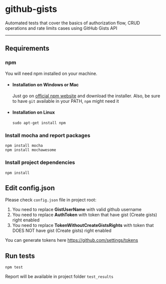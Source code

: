 # github-gists
Automated tests that cover the basics of authorization flow, CRUD operations and rate limits cases using GitHub Gists API

---
## Requirements

### npm

You will need npm installed on your machine.
- #### Installation on Windows or Mac

 	Just go on [official npm website](https://www.npmjs.com/get-npm) and download the installer.
	Also, be sure to have `git` available in your PATH, `npm` might need it
    
- #### Installation on Linux
	
	```
    sudo apt-get install npm
    ```
	

### Install mocha and report packages
```
npm install mocha
npm install mochawesome
```
### Install project dependencies
```
npm install
```

## Edit config.json
Please check `config.json` file in project root:
1. You need to replace **GistUserName** with valid github username
2. You need to replace **AuthToken** with token that have gist (Create gists) right enabled
3. You need to replace **TokenWithoutCreateGistsRights** with token that DOES NOT have gist (Create gists) right enabled

You can generate tokens here https://github.com/settings/tokens

## Run tests
```
npm test
```
Report will be available in project folder `test_results`
